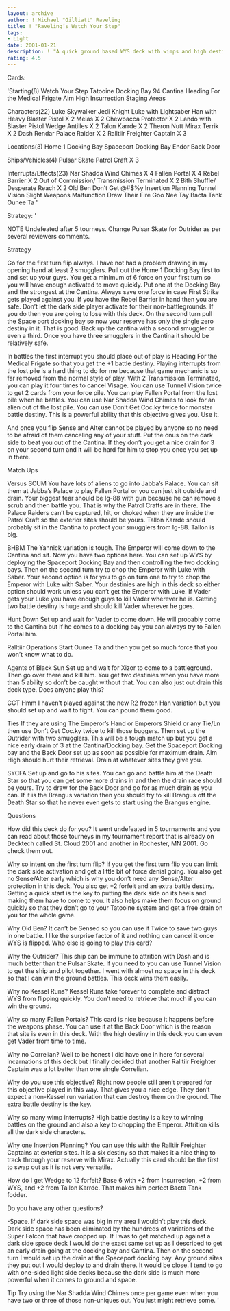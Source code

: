 ```yaml
---
layout: archive
author: ! Michael "Gilliatt" Raveling
title: ! "Raveling’s Watch Your Step"
tags:
- Light
date: 2001-01-21
description: ! "A quick ground based WYS deck with wimps and high destiny.	No Kessel Run."
rating: 4.5
---
```

Cards: 

'Starting(8)
Watch Your Step
Tatooine
Docking Bay 94
Cantina
Heading For the Medical Frigate
Aim High
Insurrection
Staging Areas

Characters(22)
Luke Skywalker Jedi Knight
Luke with Lightsaber
Han with Heavy Blaster Pistol X 2
Melas X 2
Chewbacca Protector X 2
Lando with Blaster Pistol
Wedge Antilles X 2
Talon Karrde X 2
Theron Nutt
Mirax Terrik X 2
Dash Rendar
Palace Raider X 2
Ralltiir Freighter Captain X 3

Locations(3)
Home 1 Docking Bay
Spaceport Docking Bay
Endor Back Door

Ships/Vehicles(4)
Pulsar Skate
Patrol Craft X 3

Interrupts/Effects(23)
Nar Shadda Wind Chimes X 4
Fallen Portal X 4
Rebel Barrier X 2
Out of Commission/ Transmission Terminated X 2
Bith Shuffle/ Desperate Reach X 2
Old Ben
Don’t Get @#$%y
Insertion Planning
Tunnel Vision
Slight Weapons Malfunction
Draw Their Fire
Goo Nee Tay
Bacta Tank
Ounee Ta
'

Strategy: '

NOTE  Undefeated after 5 tourneys.  Change Pulsar Skate for Outrider as per several reviewers comments.

Strategy

Go for the first turn flip always.  I have not had a problem drawing in my opening hand at least 2 smugglers.  Pull out the Home 1 Docking Bay first to and set up your guys.  You get a minimum of 6 force on your first turn so you will have enough activated to move quickly.  Put one at the Docking Bay and the strongest at the Cantina.  Always save one force in case First Strike gets played against you.  If you have the Rebel Barrier in hand then you are safe.	Don’t let the dark side player activate for their non-battlegrounds.  If you do then you are going to lose with this deck.  On the second turn pull the Space port docking bay so now your reserve has only the single zero destiny in it.  That is good.  Back up the cantina with a second smuggler or even a third.  Once you have three smugglers in the Cantina it should be relatively safe.  

In battles the first interrupt you should place out of play is Heading For the Medical Frigate so that you get the +1 battle destiny.  Playing interrupts from the lost pile is a hard thing to do for me because that game mechanic is so far removed from the normal style of play.  With 2 Transmission Terminated, you can play it four times to cancel Visage.  You can use Tunnel Vision twice to get 2 cards from your force pile.  You can play Fallen Portal from the lost pile when he battles.  You can use Nar Shadda Wind Chimes to look for an alien out of the lost pile.  You can use Don’t Get Coc.ky twice for monster battle destiny.  This is a powerful ability that this objective gives you.  Use it.

And once you flip Sense and Alter cannot be played by anyone so no need to be afraid of them canceling any of your stuff.  Put the onus on the dark side to beat you out of the Cantina.  If they don’t you get a nice drain for 3 on your second turn and it will be hard for him to stop you once you set up in there.


Match Ups

Versus SCUM  You have lots of aliens to go into Jabba’s Palace.	You can sit them at Jabba’s Palace to play Fallen Portal or you can just sit outside and drain.  Your biggest fear should be Ig-88 with gun because he can remove a scrub and then battle you.  That is why the Patrol Crafts are in there.  The Palace Raiders can’t be captured, hit, or choked when they are inside the Patrol Craft so the exterior sites should be yours.  Tallon Karrde should probably sit in the Cantina to protect your smugglers from Ig-88.  Tallon is big.


BHBM  The Yannick variation is tough.	The Emperor will come down to the Cantina and sit.  Now you have two options here.  You can set up WYS by deploying the Spaceport Docking Bay and then controlling the two docking bays.  Then on the second turn try to chop the Emperor with Luke with Saber.  Your second option is for you to go on turn one to try to chop the Emperor with Luke with Saber.  Your destinies are high in this deck so either option should work unless you can’t get the Emperor with Luke.	If Vader gets your Luke you have enough guys to kill Vader wherever he is.  Getting two battle destiny is huge and should kill Vader wherever he goes.


Hunt Down  Set up and wait for Vader to come down.  He will probably come to the Cantina but if he comes to a docking bay you can always try to Fallen Portal him.


Ralltiir Operations  Start Ounee Ta and then you get so much force that you won’t know what to do.


Agents of Black Sun  Set up and wait for Xizor to come to a battleground.  Then go over there and kill him.  You get two destinies when you have more than 5 ability so don’t be caught without that.  You can also just out drain this deck type.  Does anyone play this?


CCT  Hmm I haven’t played against the new R2 frozen Han variation but you should set up and wait to fight.  You can pound them good.


Ties  If they are using The Emperor’s Hand or Emperors Shield or any Tie/Ln then use Don’t Get Coc.ky twice to kill those buggers.  Then set up the Outrider with two smugglers.  This will be a tough match up but you get a nice early drain of 3 at the Cantina/Docking bay.  Get the Spaceport Docking bay and the Back Door set up as soon as possible for maximum drain.  Aim High should hurt their retrieval.  Drain at whatever sites they give you.


SYCFA	Set up and go to his sites.  You can go and battle him at the Death Star so that you can get some more drains in and then the drain race should be yours.  Try to draw for the Back Door and go for as much drain as you can.  If it is the Brangus variation then you should try to kill Brangus off the Death Star so that he never even gets to start using the Brangus engine.


Questions

How did this deck do for you?  It went undefeated in 5 tournaments and you can read about those tourneys in my tournament report that is already on Decktech called St. Cloud 2001 and another in Rochester, MN 2001.  Go check them out.


Why so intent on the first turn flip?  If you get the first turn flip you can limit the dark side activation and get a little bit of force denial going.  You also get no Sense/Alter early which is why you don’t need any Sense/Alter protection in this deck.	You also get +2 forfeit and an extra battle destiny.  Getting a quick start is the key to putting the dark side on its heels and making them have to come to you.  It also helps make them focus on ground quickly so that they don’t go to your Tatooine system and get a free drain on you for the whole game.


Why Old Ben?  It can’t be Sensed so you can use it Twice to save two guys in one battle.  I like the surprise factor of it and nothing can cancel it once WYS is flipped.  Who else is going to play this card?


Why the Outrider?  This ship can be immune to attrition with Dash and is much better than the Pulsar Skate.  If you need to you can use Tunnel Vision to get the ship and pilot together.  I went with almost no space in this deck so that I can win the ground battles.  This deck wins them easily.


Why no Kessel Runs?  Kessel Runs take forever to complete and distract WYS from flipping quickly.  You don’t need to retrieve that much if you can win the ground.


Why so many Fallen Portals?  This card is nice because it happens before the weapons phase.  You can use it at the Back Door which is the reason that site is even in this deck.  With the high destiny in this deck you can even get Vader from time to time.


Why no Correlian?  Well to be honest I did have one in here for several incarnations of this deck but I finally decided that another Ralltiir Freighter Captain was a lot better than one single Correlian.


Why do you use this objective?	Right now people still aren’t prepared for this objective played in this way.  That gives you a nice edge.  They don’t expect a non-Kessel run variation that can destroy them on the ground.  The extra battle destiny is the key.


Why so many wimp interrupts?  High battle destiny is a key to winning battles on the ground and also a key to chopping the Emperor.  Attrition kills all the dark side characters.


Why one Insertion Planning?  You can use this with the Ralltiir Freighter Captains at exterior sites.  It is a six destiny so that makes it a nice thing to track through your reserve with Mirax.  Actually this card should be the first to swap out as it is not very versatile.


How do I get Wedge to 12 forfeit?  Base 6 with +2 from Insurrection, +2 from WYS, and +2 from Tallon Karrde.  That makes him perfect Bacta Tank fodder.


Do you have any other questions?

-Space.  If dark side space was big in my area I wouldn’t play this deck.  Dark side space has been eliminated by the hundreds of variations of the Super Falcon that have cropped up.  If I was to get matched up against a dark side space deck I would do the exact same set up as I described to get an early drain going at the docking bay and Cantina.  Then on the second turn I would set up the drain at the Spaceport docking bay.  Any ground sites they put out I would deploy to and drain there.  It would be close.  I tend to go with one-sided light side decks because the dark side is much more powerful when it comes to ground and space.


Tip  Try using the Nar Shadda Wind Chimes once per game even when you have two or three of those non-uniques out.  You just might retrieve some.      '